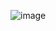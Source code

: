 ![image](https://github.com/yl-me/Notes-of-computer-graphics/blob/master/LearnOpenGL/4Advanced-OpenGL/6Cubemaps/2Reflection/reflection.png)
